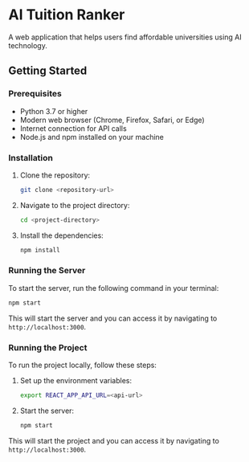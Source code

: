 # AI Tuition Ranker

A web application that helps users find affordable universities using AI technology.

## Getting Started

### Prerequisites

- Python 3.7 or higher
- Modern web browser (Chrome, Firefox, Safari, or Edge)
- Internet connection for API calls
- Node.js and npm installed on your machine

### Installation

1. Clone the repository:

   ```bash
   git clone <repository-url>
   ```

2. Navigate to the project directory:

   ```bash
   cd <project-directory>
   ```

3. Install the dependencies:
   ```bash
   npm install
   ```

### Running the Server

To start the server, run the following command in your terminal:

```bash
npm start
```

This will start the server and you can access it by navigating to `http://localhost:3000`.

### Running the Project

To run the project locally, follow these steps:

1. Set up the environment variables:

   ```bash
   export REACT_APP_API_URL=<api-url>
   ```

2. Start the server:
   ```bash
   npm start
   ```

This will start the project and you can access it by navigating to `http://localhost:3000`.
